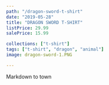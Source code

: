 ```yaml
---
path: "/dragon-sword-t-shirt"
date: "2019-05-28"
title: "DRAGON SWORD T-SHIRT"
listPrice: 29.99
salePrice: 15.99

collections: ["t-shirt"]
tags: ["t-shirt", "dragon", "animal"]
image: dragon-sword-1.PNG

---
```

Markdown to town